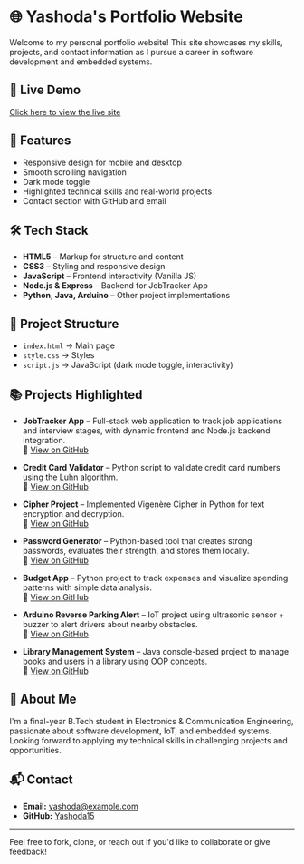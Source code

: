 # 🌐 Yashoda's Portfolio Website

Welcome to my personal portfolio website! This site showcases my skills, projects, and contact information as I pursue a career in software development and embedded systems.

## 🚀 Live Demo
[Click here to view the live site](https://yashoda15.github.io/portfolio-website/)  

## 📌 Features
- Responsive design for mobile and desktop
- Smooth scrolling navigation
- Dark mode toggle
- Highlighted technical skills and real-world projects
- Contact section with GitHub and email

## 🛠️ Tech Stack
- **HTML5** – Markup for structure and content  
- **CSS3** – Styling and responsive design  
- **JavaScript** – Frontend interactivity (Vanilla JS)  
- **Node.js & Express** – Backend for JobTracker App  
- **Python, Java, Arduino** – Other project implementations

## 📂 Project Structure  
- `index.html` → Main page  
- `style.css` → Styles  
- `script.js` → JavaScript (dark mode toggle, interactivity)  

## 📚 Projects Highlighted

- **JobTracker App** – Full-stack web application to track job applications and interview stages, with dynamic frontend and Node.js backend integration.  
  🔗 [View on GitHub](https://github.com/Yashoda15/JobTracker-App)

- **Credit Card Validator** – Python script to validate credit card numbers using the Luhn algorithm.  
  🔗 [View on GitHub](https://github.com/Yashoda15/credit-card-validator)

- **Cipher Project** – Implemented Vigenère Cipher in Python for text encryption and decryption.  
  🔗 [View on GitHub](https://github.com/Yashoda15/cipher-project)

- **Password Generator** – Python-based tool that creates strong passwords, evaluates their strength, and stores them locally.  
  🔗 [View on GitHub](https://github.com/Yashoda15/Password-Generator)

- **Budget App** – Python project to track expenses and visualize spending patterns with simple data analysis.  
  🔗 [View on GitHub](https://github.com/Yashoda15/Budget-App-Track-Spending-and-Visualize-Expenses)

- **Arduino Reverse Parking Alert** – IoT project using ultrasonic sensor + buzzer to alert drivers about nearby obstacles.  
  🔗 [View on GitHub](https://github.com/Yashoda15/ArduinoReverseParkingAlert)

- **Library Management System** – Java console-based project to manage books and users in a library using OOP concepts.  
  🔗 [View on GitHub](https://github.com/Yashoda15/LibraryManagementSystem)

## 🧠 About Me
I'm a final-year B.Tech student in Electronics & Communication Engineering, passionate about software development, IoT, and embedded systems. Looking forward to applying my technical skills in challenging projects and opportunities.

## 📬 Contact
- **Email:** yashoda@example.com  
- **GitHub:** [Yashoda15](https://github.com/Yashoda15)

---

Feel free to fork, clone, or reach out if you'd like to collaborate or give feedback!


